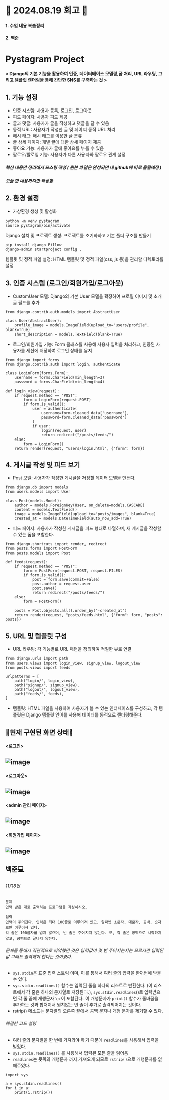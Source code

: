 # 📝 2024.08.19 회고 📝
#### 1. 수업 내용 복습정리
#### 2. 백준

# Pystagram Project

#### < Django의 기본 기능을 활용하여 인증, 데이터베이스 모델링,폼 처리, URL 라우팅, 그리고 템플릿 렌더링을 통해 간단한 SNS를 구축하는 것 >

## 1. 기능 설정
- 인증 시스템: 사용자 등록, 로그인, 로그아웃
- 피드 페이지: 사용자 피드 제공
- 글과 댓글: 사용자가 글을 작성하고 댓글을 달 수 있음
- 동적 URL: 사용자가 작성한 글 및 페이지 동적 URL 처리
- 해시 태그: 해시 태그를 이용한 글 분류
- 글 상세 페이지: 개별 글에 대한 상세 페이지 제공
- 좋아요 기능: 사용자가 글에 좋아요를 누를 수 있음
- 팔로우/팔로잉 기능: 사용자가 다른 사용자와 팔로우 관계 설정

##### 핵심 내용만 정리해서 포스팅 작성 ( 원본 파일은 완성되면 내 github에 따로 올릴예정 )
##### 오늘 한 내용까지만 작성함

## 2. 환경 설정
- 가상환경 생성 및 활성화

```
python -m venv pystagram
source pystagram/bin/activate
```
Django 설치 및 프로젝트 생성: 프로젝트를 초기화하고 기본 폴더 구조를 만들기

```
pip install django Pillow
django-admin startproject config .
```
템플릿 및 정적 파일 설정: HTML 템플릿 및 정적 파일(css, js 등)을 관리할 디렉토리를 설정

## 3. 인증 시스템 (로그인/회원가입/로그아웃)
- CustomUser 모델: Django의 기본 User 모델을 확장하여 프로필 이미지 및 소개글 필드를 추가

```
from django.contrib.auth.models import AbstractUser

class User(AbstractUser):
    profile_image = models.ImageField(upload_to="users/profile", blank=True)
    short_description = models.TextField(blank=True)
```
- 로그인/회원가입 기능: Form 클래스를 사용해 사용자 입력을 처리하고, 인증된 사용자를 세션에 저장하여 로그인 상태를 유지

```
from django import forms
from django.contrib.auth import login, authenticate

class LoginForm(forms.Form):
    username = forms.CharField(min_length=3)
    password = forms.CharField(min_length=4)

def login_view(request):
    if request.method == "POST":
        form = LoginForm(request.POST)
        if form.is_valid():
            user = authenticate(
                username=form.cleaned_data['username'],
                password=form.cleaned_data['password']
            )
            if user:
                login(request, user)
                return redirect("/posts/feeds/")
    else:
        form = LoginForm()
    return render(request, "users/login.html", {"form": form})
```
## 4. 게시글 작성 및 피드 보기
- Post 모델: 사용자가 작성한 게시글을 저장할 데이터 모델을 만든다.

```
from django.db import models
from users.models import User

class Post(models.Model):
    author = models.ForeignKey(User, on_delete=models.CASCADE)
    content = models.TextField()
    image = models.ImageField(upload_to="posts/images", blank=True)
    created_at = models.DateTimeField(auto_now_add=True)
```
- 피드 페이지: 사용자가 작성한 게시글을 피드 형태로 나열하며, 새 게시글을 작성할 수 있는 폼을 포함한다.

```
from django.shortcuts import render, redirect
from posts.forms import PostForm
from posts.models import Post

def feeds(request):
    if request.method == "POST":
        form = PostForm(request.POST, request.FILES)
        if form.is_valid():
            post = form.save(commit=False)
            post.author = request.user
            post.save()
            return redirect("/posts/feeds/")
    else:
        form = PostForm()

    posts = Post.objects.all().order_by("-created_at")
    return render(request, "posts/feeds.html", {"form": form, "posts": posts})
```
## 5. URL 및 템플릿 구성
- URL 라우팅: 각 기능별로 URL 패턴을 정의하여 적절한 뷰로 연결

```
from django.urls import path
from users.views import login_view, signup_view, logout_view
from posts.views import feeds

urlpatterns = [
    path("login/", login_view),
    path("signup/", signup_view),
    path("logout/", logout_view),
    path("feeds/", feeds),
]
```
- 템플릿: HTML 파일을 사용하여 사용자가 볼 수 있는 인터페이스를 구성하고, 각 템플릿은 Django 템플릿 언어를 사용해 데이터를 동적으로 렌더링해준다.

## 👀현재 구현된 화면 상태👀
#### <로그인>
![image](https://github.com/user-attachments/assets/6e7879c7-e46c-47b3-b943-1716cd08d57d)
-------
#### <로그아웃>
![image](https://github.com/user-attachments/assets/ab5facf9-d3d0-4dbf-ae7b-d4cce31175aa)
-------
#### <admin 관리 페이지>
![image](https://github.com/user-attachments/assets/52e06b3e-86c3-47dc-af59-823f5195a286)
------
#### <회원가입 페이지>
![image](https://github.com/user-attachments/assets/6bf8a157-79dd-4bfb-a856-81695b9639cf)
--------
## 백준💻
###### 11718번
```
문제
입력 받은 대로 출력하는 프로그램을 작성하시오.

입력
입력이 주어진다. 입력은 최대 100줄로 이루어져 있고, 알파벳 소문자, 대문자, 공백, 숫자로만 이루어져 있다.
각 줄은 100글자를 넘지 않으며, 빈 줄은 주어지지 않는다. 또, 각 줄은 공백으로 시작하지 않고, 공백으로 끝나지 않는다.
```
###### 문제를 통해서 직관적으로 파악했던 것은 입력값이 몇 번 주어지는지는 모르지만 입력된 값 그래도 출력해야 한다는 것이였다.

- `sys.stdin`은 표준 입력 스트림 이며, 이를 통해서 여러 줄의 입력을 한꺼번에 받을 수 있다.
- `sys.stdin.readlines()` 함수는 입력된 줄을 하나의 리스트로 반환한다. (이 리스트에서 각 줄은 하나의 문자열로 저장된다.), `sys.stdin.readlines`()로 입력받으면 각 줄 끝에 개행문자 `\n` 이 포함된다. 이 개행문자가 `print()` 함수가 줄바꿈을 추가하는 것과 합쳐져서 원치않는 빈 줄이 추가로 출력되어지는 것이다.
- rstrip() 메소드는 문자열의 오른쪽 끝에서 공백 문자나 개행 문자를 제거할 수 있다.

###### 해결한 코드 설명
- 여러 줄의 문자열을 한 번에 가져와야 하기 때문에 `readlines`를 사용해서 입력을 받았다.
- `sys.stdin.readlines()` 를 사용해서 입력된 모든 줄을 읽어옴
- `readlines`는 뒷쪽의 개행문자 까지 가져오게 되므로 `rstrip()`으로 개행문자를 없애주었다.

```
import sys

a = sys.stdin.readlines()
for i in a:
    print(i.rstrip())
```
